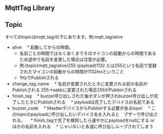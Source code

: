 ## MqttTag Library

## Topic  
すべてのtopicはmqtt_tag/の下にあります。例:mqtt_tag/alive
* alive
　* 起動してからの時間。
  * 名前ごとの時間ではなくあくまでそのマイコンの起動からの時間であるため途中で名前を変更した場合は注意が必要。
  * 例:(topic)mqtt_tag/alive/255 (payload)1132 とは255という名前で登録されたマイコンの起動からの時間が1132msということ
  * 1HzでPublishされる
* change_tag_name
　* 名前が変更されたときに変更される前の名前がPublishされる 255->aabbに変更された場合255がPublishされる
* finish_tag
　* buzzer呼び出しされた後ボダンが押されbuzzer呼び出しが完了したときにPublishされる
　* payloadは完了したデバイスの名前である 
* buzzer_code
　* MastterデバイスからPublishする必要があるtopic
　* このtopicのpayloadに呼び出したいデバイス名を入れると　ブザーで呼び出される。
　* finish_tagで完了を検知したら速やかにpayloadをnullにする or　ほかの名前を入れる
　* じゃいないと永遠に呼び出しループされてしまう
